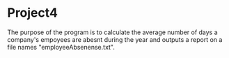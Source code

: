 # Project4

The purpose of the program is to calculate the average number of days a company's empoyees are abesnt during the year and outputs a report on a file names "employeeAbsenense.txt".
